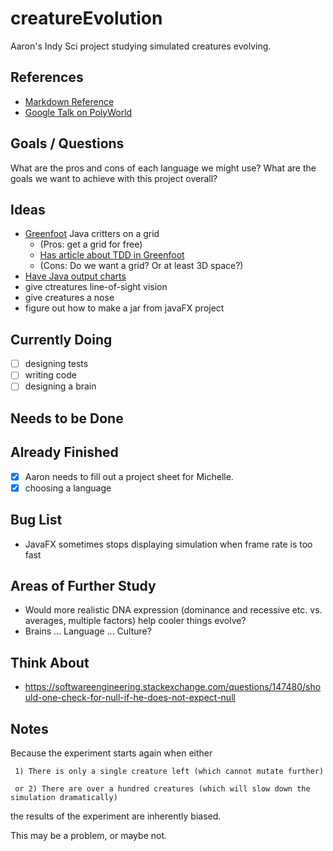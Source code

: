 # creatureEvolution
Aaron's Indy Sci project studying simulated creatures evolving.

## References
* [Markdown Reference](https://guides.github.com/features/mastering-markdown/)
* [Google Talk on PolyWorld](https://www.youtube.com/watch?v=_m97_kL4ox0)

## Goals / Questions
What are the pros and cons of each language we might use?
What are the goals we want to achieve with this project overall?

## Ideas
* [Greenfoot](http://www.greenfoot.org) Java critters on a grid
   * (Pros: get a grid for free)
   * [Has article about TDD in Greenfoot](https://greenroom.greenfoot.org/files/740/original.pdf)
   * (Cons: Do we want a grid? Or at least 3D space?)
* [Have Java output charts](https://www.fromdev.com/2012/09/Free-Open-Source-Java-Charting-Library.html)
* give ctreatures line-of-sight vision
* give creatures a nose
* figure out how to make a jar from javaFX project


## Currently Doing
- [ ] designing tests
- [ ] writing code
- [ ] designing a brain

## Needs to be Done

## Already Finished
- [x] Aaron needs to fill out a project sheet for Michelle.
- [x] choosing a language

## Bug List
- JavaFX sometimes stops displaying simulation when frame rate is too fast

## Areas of Further Study
- Would more realistic DNA expression (dominance and recessive etc. vs. averages, multiple factors) help cooler things evolve?
- Brains ... Language ... Culture?


## Think About
- https://softwareengineering.stackexchange.com/questions/147480/should-one-check-for-null-if-he-does-not-expect-null

## Notes

Because the experiment starts again when either

     1) There is only a single creature left (which cannot mutate further)
     
     or 2) There are over a hundred creatures (which will slow down the simulation dramatically)
     
the results of the experiment are inherently biased.

This may be a problem, or maybe not.
